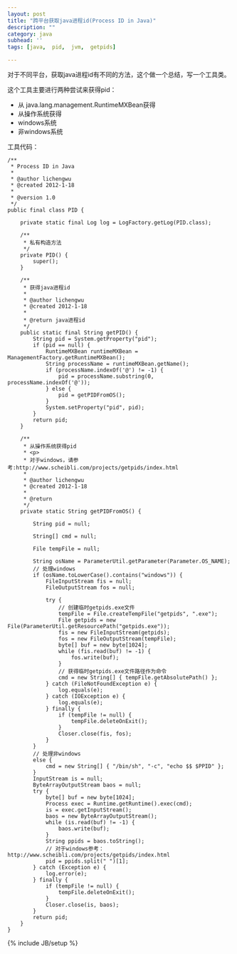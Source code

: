 ```yaml
---
layout: post
title: "跨平台获取java进程id(Process ID in Java)"
description: ""
category: java
subhead: ''
tags: [java,  pid,  jvm,  getpids]

---
```


对于不同平台，获取java进程id有不同的方法，这个做一个总结，写一个工具类。

这个工具主要进行两种尝试来获得pid：

* 从 java.lang.management.RuntimeMXBean获得
* 从操作系统获得
* windows系统
* 非windows系统

工具代码：

    /**
     * Process ID in Java
     *
     * @author lichengwu
     * @created 2012-1-18
     *
     * @version 1.0
     */
    public final class PID {

        private static final Log log = LogFactory.getLog(PID.class);

        /**
         * 私有构造方法
         */
        private PID() {
            super();
        }

        /**
         * 获得java进程id
         *
         * @author lichengwu
         * @created 2012-1-18
         *
         * @return java进程id
         */
        public static final String getPID() {
            String pid = System.getProperty("pid");
            if (pid == null) {
                RuntimeMXBean runtimeMXBean = ManagementFactory.getRuntimeMXBean();
                String processName = runtimeMXBean.getName();
                if (processName.indexOf('@') != -1) {
                    pid = processName.substring(0, processName.indexOf('@'));
                } else {
                    pid = getPIDFromOS();
                }
                System.setProperty("pid", pid);
            }
            return pid;
        }

        /**
         * 从操作系统获得pid
         * <p>
         * 对于windows，请参考:http://www.scheibli.com/projects/getpids/index.html
         *
         * @author lichengwu
         * @created 2012-1-18
         *
         * @return
         */
        private static String getPIDFromOS() {

            String pid = null;

            String[] cmd = null;

            File tempFile = null;

            String osName = ParameterUtil.getParameter(Parameter.OS_NAME);
            // 处理windows
            if (osName.toLowerCase().contains("windows")) {
                FileInputStream fis = null;
                FileOutputStream fos = null;

                try {
                    // 创建临时getpids.exe文件
                    tempFile = File.createTempFile("getpids", ".exe");
                    File getpids = new File(ParameterUtil.getResourcePath("getpids.exe"));
                    fis = new FileInputStream(getpids);
                    fos = new FileOutputStream(tempFile);
                    byte[] buf = new byte[1024];
                    while (fis.read(buf) != -1) {
                        fos.write(buf);
                    }
                    // 获得临时getpids.exe文件路径作为命令
                    cmd = new String[] { tempFile.getAbsolutePath() };
                } catch (FileNotFoundException e) {
                    log.equals(e);
                } catch (IOException e) {
                    log.equals(e);
                } finally {
                    if (tempFile != null) {
                        tempFile.deleteOnExit();
                    }
                    Closer.close(fis, fos);
                }
            }
            // 处理非windows
            else {
                cmd = new String[] { "/bin/sh", "-c", "echo $$ $PPID" };
            }
            InputStream is = null;
            ByteArrayOutputStream baos = null;
            try {
                byte[] buf = new byte[1024];
                Process exec = Runtime.getRuntime().exec(cmd);
                is = exec.getInputStream();
                baos = new ByteArrayOutputStream();
                while (is.read(buf) != -1) {
                    baos.write(buf);
                }
                String ppids = baos.toString();
                // 对于windows参考：http://www.scheibli.com/projects/getpids/index.html
                pid = ppids.split(" ")[1];
            } catch (Exception e) {
                log.error(e);
            } finally {
                if (tempFile != null) {
                    tempFile.deleteOnExit();
                }
                Closer.close(is, baos);
            }
            return pid;
        }
    }

{% include JB/setup %}